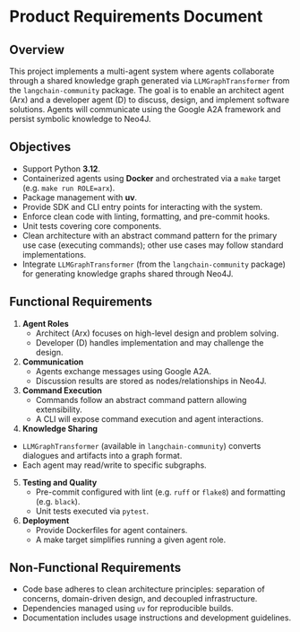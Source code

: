 # Product Requirements Document

## Overview
This project implements a multi-agent system where agents collaborate through a shared knowledge graph generated via `LLMGraphTransformer` from the `langchain-community` package. The goal is to enable an architect agent (Arx) and a developer agent (D) to discuss, design, and implement software solutions. Agents will communicate using the Google A2A framework and persist symbolic knowledge to Neo4J.

## Objectives
- Support Python **3.12**.
- Containerized agents using **Docker** and orchestrated via a `make` target (e.g. `make run ROLE=arx`).
- Package management with **uv**.
- Provide SDK and CLI entry points for interacting with the system.
- Enforce clean code with linting, formatting, and pre-commit hooks.
- Unit tests covering core components.
- Clean architecture with an abstract command pattern for the primary use case (executing commands); other use cases may follow standard implementations.
- Integrate `LLMGraphTransformer` (from the `langchain-community` package) for generating knowledge graphs shared through Neo4J.

## Functional Requirements
1. **Agent Roles**
   - Architect (Arx) focuses on high-level design and problem solving.
   - Developer (D) handles implementation and may challenge the design.
2. **Communication**
   - Agents exchange messages using Google A2A.
   - Discussion results are stored as nodes/relationships in Neo4J.
3. **Command Execution**
   - Commands follow an abstract command pattern allowing extensibility.
   - A CLI will expose command execution and agent interactions.
4. **Knowledge Sharing**
  - `LLMGraphTransformer` (available in `langchain-community`) converts dialogues and artifacts into a graph format.
   - Each agent may read/write to specific subgraphs.
5. **Testing and Quality**
   - Pre-commit configured with lint (e.g. `ruff` or `flake8`) and formatting (e.g. `black`).
   - Unit tests executed via `pytest`.
6. **Deployment**
   - Provide Dockerfiles for agent containers.
   - A make target simplifies running a given agent role.

## Non‑Functional Requirements
- Code base adheres to clean architecture principles: separation of concerns, domain-driven design, and decoupled infrastructure.
- Dependencies managed using `uv` for reproducible builds.
- Documentation includes usage instructions and development guidelines.


